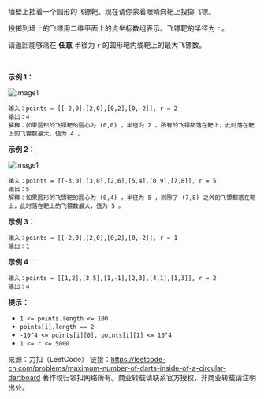 墙壁上挂着一个圆形的飞镖靶。现在请你蒙着眼睛向靶上投掷飞镖。

投掷到墙上的飞镖用二维平面上的点坐标数组表示。飞镖靶的半径为 r 。

请返回能够落在 **任意** 半径为 ```r``` 的圆形靶内或靶上的最大飞镖数。

 

**示例 1：**

![image1](https://github.com/Zhenghao-Liu/LeetCode_problem-and-solution/blob/master/1453.圆形靶内的最大飞镖数量/sample_1_1806.png)

```
输入：points = [[-2,0],[2,0],[0,2],[0,-2]], r = 2
输出：4
解释：如果圆形的飞镖靶的圆心为 (0,0) ，半径为 2 ，所有的飞镖都落在靶上，此时落在靶上的飞镖数最大，值为 4 。
```
**示例 2：**

![image1](https://github.com/Zhenghao-Liu/LeetCode_problem-and-solution/blob/master/1453.圆形靶内的最大飞镖数量/sample_2_1806.png)

```
输入：points = [[-3,0],[3,0],[2,6],[5,4],[0,9],[7,8]], r = 5
输出：5
解释：如果圆形的飞镖靶的圆心为 (0,4) ，半径为 5 ，则除了 (7,8) 之外的飞镖都落在靶上，此时落在靶上的飞镖数最大，值为 5 。
```
**示例 3：**
```
输入：points = [[-2,0],[2,0],[0,2],[0,-2]], r = 1
输出：1
```
**示例 4：**
```
输入：points = [[1,2],[3,5],[1,-1],[2,3],[4,1],[1,3]], r = 2
输出：4
```

**提示：**

* ```1 <= points.length <= 100```
* ```points[i].length == 2```
* ```-10^4 <= points[i][0], points[i][1] <= 10^4```
* ```1 <= r <= 5000```

来源：力扣（LeetCode）
链接：https://leetcode-cn.com/problems/maximum-number-of-darts-inside-of-a-circular-dartboard
著作权归领扣网络所有。商业转载请联系官方授权，非商业转载请注明出处。
